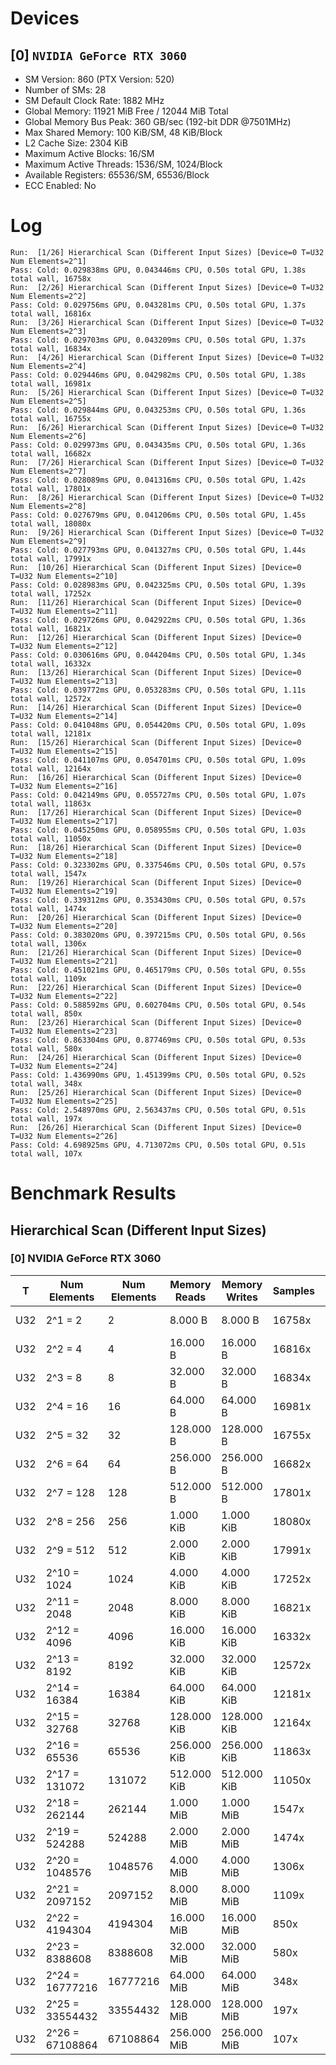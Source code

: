 # Devices

## [0] `NVIDIA GeForce RTX 3060`
* SM Version: 860 (PTX Version: 520)
* Number of SMs: 28
* SM Default Clock Rate: 1882 MHz
* Global Memory: 11921 MiB Free / 12044 MiB Total
* Global Memory Bus Peak: 360 GB/sec (192-bit DDR @7501MHz)
* Max Shared Memory: 100 KiB/SM, 48 KiB/Block
* L2 Cache Size: 2304 KiB
* Maximum Active Blocks: 16/SM
* Maximum Active Threads: 1536/SM, 1024/Block
* Available Registers: 65536/SM, 65536/Block
* ECC Enabled: No

# Log

```
Run:  [1/26] Hierarchical Scan (Different Input Sizes) [Device=0 T=U32 Num Elements=2^1]
Pass: Cold: 0.029838ms GPU, 0.043446ms CPU, 0.50s total GPU, 1.38s total wall, 16758x 
Run:  [2/26] Hierarchical Scan (Different Input Sizes) [Device=0 T=U32 Num Elements=2^2]
Pass: Cold: 0.029756ms GPU, 0.043281ms CPU, 0.50s total GPU, 1.37s total wall, 16816x 
Run:  [3/26] Hierarchical Scan (Different Input Sizes) [Device=0 T=U32 Num Elements=2^3]
Pass: Cold: 0.029703ms GPU, 0.043209ms CPU, 0.50s total GPU, 1.37s total wall, 16834x 
Run:  [4/26] Hierarchical Scan (Different Input Sizes) [Device=0 T=U32 Num Elements=2^4]
Pass: Cold: 0.029446ms GPU, 0.042982ms CPU, 0.50s total GPU, 1.38s total wall, 16981x 
Run:  [5/26] Hierarchical Scan (Different Input Sizes) [Device=0 T=U32 Num Elements=2^5]
Pass: Cold: 0.029844ms GPU, 0.043253ms CPU, 0.50s total GPU, 1.36s total wall, 16755x 
Run:  [6/26] Hierarchical Scan (Different Input Sizes) [Device=0 T=U32 Num Elements=2^6]
Pass: Cold: 0.029973ms GPU, 0.043435ms CPU, 0.50s total GPU, 1.36s total wall, 16682x 
Run:  [7/26] Hierarchical Scan (Different Input Sizes) [Device=0 T=U32 Num Elements=2^7]
Pass: Cold: 0.028089ms GPU, 0.041316ms CPU, 0.50s total GPU, 1.42s total wall, 17801x 
Run:  [8/26] Hierarchical Scan (Different Input Sizes) [Device=0 T=U32 Num Elements=2^8]
Pass: Cold: 0.027679ms GPU, 0.041206ms CPU, 0.50s total GPU, 1.45s total wall, 18080x 
Run:  [9/26] Hierarchical Scan (Different Input Sizes) [Device=0 T=U32 Num Elements=2^9]
Pass: Cold: 0.027793ms GPU, 0.041327ms CPU, 0.50s total GPU, 1.44s total wall, 17991x 
Run:  [10/26] Hierarchical Scan (Different Input Sizes) [Device=0 T=U32 Num Elements=2^10]
Pass: Cold: 0.028983ms GPU, 0.042325ms CPU, 0.50s total GPU, 1.39s total wall, 17252x 
Run:  [11/26] Hierarchical Scan (Different Input Sizes) [Device=0 T=U32 Num Elements=2^11]
Pass: Cold: 0.029726ms GPU, 0.042922ms CPU, 0.50s total GPU, 1.36s total wall, 16821x 
Run:  [12/26] Hierarchical Scan (Different Input Sizes) [Device=0 T=U32 Num Elements=2^12]
Pass: Cold: 0.030616ms GPU, 0.044204ms CPU, 0.50s total GPU, 1.34s total wall, 16332x 
Run:  [13/26] Hierarchical Scan (Different Input Sizes) [Device=0 T=U32 Num Elements=2^13]
Pass: Cold: 0.039772ms GPU, 0.053283ms CPU, 0.50s total GPU, 1.11s total wall, 12572x 
Run:  [14/26] Hierarchical Scan (Different Input Sizes) [Device=0 T=U32 Num Elements=2^14]
Pass: Cold: 0.041048ms GPU, 0.054420ms CPU, 0.50s total GPU, 1.09s total wall, 12181x 
Run:  [15/26] Hierarchical Scan (Different Input Sizes) [Device=0 T=U32 Num Elements=2^15]
Pass: Cold: 0.041107ms GPU, 0.054701ms CPU, 0.50s total GPU, 1.09s total wall, 12164x 
Run:  [16/26] Hierarchical Scan (Different Input Sizes) [Device=0 T=U32 Num Elements=2^16]
Pass: Cold: 0.042149ms GPU, 0.055727ms CPU, 0.50s total GPU, 1.07s total wall, 11863x 
Run:  [17/26] Hierarchical Scan (Different Input Sizes) [Device=0 T=U32 Num Elements=2^17]
Pass: Cold: 0.045250ms GPU, 0.058955ms CPU, 0.50s total GPU, 1.03s total wall, 11050x 
Run:  [18/26] Hierarchical Scan (Different Input Sizes) [Device=0 T=U32 Num Elements=2^18]
Pass: Cold: 0.323302ms GPU, 0.337546ms CPU, 0.50s total GPU, 0.57s total wall, 1547x 
Run:  [19/26] Hierarchical Scan (Different Input Sizes) [Device=0 T=U32 Num Elements=2^19]
Pass: Cold: 0.339312ms GPU, 0.353430ms CPU, 0.50s total GPU, 0.57s total wall, 1474x 
Run:  [20/26] Hierarchical Scan (Different Input Sizes) [Device=0 T=U32 Num Elements=2^20]
Pass: Cold: 0.383020ms GPU, 0.397215ms CPU, 0.50s total GPU, 0.56s total wall, 1306x 
Run:  [21/26] Hierarchical Scan (Different Input Sizes) [Device=0 T=U32 Num Elements=2^21]
Pass: Cold: 0.451021ms GPU, 0.465179ms CPU, 0.50s total GPU, 0.55s total wall, 1109x 
Run:  [22/26] Hierarchical Scan (Different Input Sizes) [Device=0 T=U32 Num Elements=2^22]
Pass: Cold: 0.588592ms GPU, 0.602704ms CPU, 0.50s total GPU, 0.54s total wall, 850x 
Run:  [23/26] Hierarchical Scan (Different Input Sizes) [Device=0 T=U32 Num Elements=2^23]
Pass: Cold: 0.863304ms GPU, 0.877469ms CPU, 0.50s total GPU, 0.53s total wall, 580x 
Run:  [24/26] Hierarchical Scan (Different Input Sizes) [Device=0 T=U32 Num Elements=2^24]
Pass: Cold: 1.436990ms GPU, 1.451399ms CPU, 0.50s total GPU, 0.52s total wall, 348x 
Run:  [25/26] Hierarchical Scan (Different Input Sizes) [Device=0 T=U32 Num Elements=2^25]
Pass: Cold: 2.548970ms GPU, 2.563437ms CPU, 0.50s total GPU, 0.51s total wall, 197x 
Run:  [26/26] Hierarchical Scan (Different Input Sizes) [Device=0 T=U32 Num Elements=2^26]
Pass: Cold: 4.698925ms GPU, 4.713072ms CPU, 0.50s total GPU, 0.51s total wall, 107x 
```

# Benchmark Results

## Hierarchical Scan (Different Input Sizes)

### [0] NVIDIA GeForce RTX 3060

|  T  |  Num Elements   | Num Elements | Memory Reads | Memory Writes | Samples |  CPU Time  | Noise  |  GPU Time  | Noise  |  Elem/s  | GlobalMem BW | BWUtil |
|-----|-----------------|--------------|--------------|---------------|---------|------------|--------|------------|--------|----------|--------------|--------|
| U32 |         2^1 = 2 |            2 |      8.000 B |       8.000 B |  16758x |  43.446 us | 60.09% |  29.838 us | 14.68% |  67.030K | 536.238 KB/s |  0.00% |
| U32 |         2^2 = 4 |            4 |     16.000 B |      16.000 B |  16816x |  43.281 us | 56.91% |  29.756 us | 34.14% | 134.427K |   1.075 MB/s |  0.00% |
| U32 |         2^3 = 8 |            8 |     32.000 B |      32.000 B |  16834x |  43.209 us | 46.33% |  29.703 us |  7.48% | 269.334K |   2.155 MB/s |  0.00% |
| U32 |        2^4 = 16 |           16 |     64.000 B |      64.000 B |  16981x |  42.982 us | 47.01% |  29.446 us |  9.71% | 543.372K |   4.347 MB/s |  0.00% |
| U32 |        2^5 = 32 |           32 |    128.000 B |     128.000 B |  16755x |  43.253 us | 47.78% |  29.844 us | 12.58% |   1.072M |   8.578 MB/s |  0.00% |
| U32 |        2^6 = 64 |           64 |    256.000 B |     256.000 B |  16682x |  43.435 us | 46.21% |  29.973 us | 10.90% |   2.135M |  17.082 MB/s |  0.00% |
| U32 |       2^7 = 128 |          128 |    512.000 B |     512.000 B |  17801x |  41.316 us | 48.40% |  28.089 us | 10.20% |   4.557M |  36.456 MB/s |  0.01% |
| U32 |       2^8 = 256 |          256 |    1.000 KiB |     1.000 KiB |  18080x |  41.206 us | 63.71% |  27.679 us | 40.17% |   9.249M |  73.991 MB/s |  0.02% |
| U32 |       2^9 = 512 |          512 |    2.000 KiB |     2.000 KiB |  17991x |  41.327 us | 50.28% |  27.793 us | 10.93% |  18.422M | 147.375 MB/s |  0.04% |
| U32 |     2^10 = 1024 |         1024 |    4.000 KiB |     4.000 KiB |  17252x |  42.325 us | 46.95% |  28.983 us |  8.49% |  35.331M | 282.651 MB/s |  0.08% |
| U32 |     2^11 = 2048 |         2048 |    8.000 KiB |     8.000 KiB |  16821x |  42.922 us | 45.01% |  29.726 us |  7.59% |  68.895M | 551.160 MB/s |  0.15% |
| U32 |     2^12 = 4096 |         4096 |   16.000 KiB |    16.000 KiB |  16332x |  44.204 us | 48.05% |  30.616 us | 18.13% | 133.786M |   1.070 GB/s |  0.30% |
| U32 |     2^13 = 8192 |         8192 |   32.000 KiB |    32.000 KiB |  12572x |  53.283 us | 34.97% |  39.772 us |  8.26% | 205.973M |   1.648 GB/s |  0.46% |
| U32 |    2^14 = 16384 |        16384 |   64.000 KiB |    64.000 KiB |  12181x |  54.420 us | 32.97% |  41.048 us |  5.46% | 399.140M |   3.193 GB/s |  0.89% |
| U32 |    2^15 = 32768 |        32768 |  128.000 KiB |   128.000 KiB |  12164x |  54.701 us | 33.83% |  41.107 us |  5.27% | 797.143M |   6.377 GB/s |  1.77% |
| U32 |    2^16 = 65536 |        65536 |  256.000 KiB |   256.000 KiB |  11863x |  55.727 us | 34.07% |  42.149 us | 11.16% |   1.555G |  12.439 GB/s |  3.45% |
| U32 |   2^17 = 131072 |       131072 |  512.000 KiB |   512.000 KiB |  11050x |  58.955 us | 33.13% |  45.250 us |  5.93% |   2.897G |  23.173 GB/s |  6.44% |
| U32 |   2^18 = 262144 |       262144 |    1.000 MiB |     1.000 MiB |   1547x | 337.546 us | 18.18% | 323.302 us | 17.66% | 810.833M |   6.487 GB/s |  1.80% |
| U32 |   2^19 = 524288 |       524288 |    2.000 MiB |     2.000 MiB |   1474x | 353.430 us | 15.43% | 339.312 us | 14.86% |   1.545G |  12.361 GB/s |  3.43% |
| U32 |  2^20 = 1048576 |      1048576 |    4.000 MiB |     4.000 MiB |   1306x | 397.215 us | 17.82% | 383.020 us | 17.42% |   2.738G |  21.901 GB/s |  6.08% |
| U32 |  2^21 = 2097152 |      2097152 |    8.000 MiB |     8.000 MiB |   1109x | 465.179 us | 13.90% | 451.021 us | 13.53% |   4.650G |  37.198 GB/s | 10.33% |
| U32 |  2^22 = 4194304 |      4194304 |   16.000 MiB |    16.000 MiB |    850x | 602.704 us | 12.85% | 588.592 us | 12.64% |   7.126G |  57.008 GB/s | 15.83% |
| U32 |  2^23 = 8388608 |      8388608 |   32.000 MiB |    32.000 MiB |    580x | 877.469 us |  9.64% | 863.304 us |  9.50% |   9.717G |  77.735 GB/s | 21.59% |
| U32 | 2^24 = 16777216 |     16777216 |   64.000 MiB |    64.000 MiB |    348x |   1.451 ms |  6.06% |   1.437 ms |  5.97% |  11.675G |  93.402 GB/s | 25.94% |
| U32 | 2^25 = 33554432 |     33554432 |  128.000 MiB |   128.000 MiB |    197x |   2.563 ms |  3.68% |   2.549 ms |  3.63% |  13.164G | 105.311 GB/s | 29.25% |
| U32 | 2^26 = 67108864 |     67108864 |  256.000 MiB |   256.000 MiB |    107x |   4.713 ms |  2.24% |   4.699 ms |  2.21% |  14.282G | 114.254 GB/s | 31.73% |
